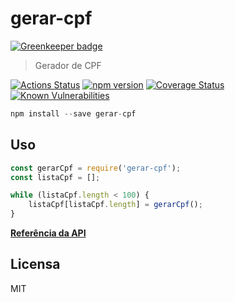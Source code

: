 # gerar-cpf

[![Greenkeeper badge](https://badges.greenkeeper.io/guilhermehn/gerar-cpf.svg)](https://greenkeeper.io/)

> Gerador de CPF

[![Actions Status](https://github.com/guilhermehn/gerar-cpf/workflows/Node%20CI/badge.svg)](https://github.com/guilhermehn/gerar-cpf/actions)
[![npm version](https://badge.fury.io/js/gerar-cpf.svg)](http://badge.fury.io/js/gerar-cpf)
[![Coverage Status](https://coveralls.io/repos/github/guilhermehn/gerar-cpf/badge.svg?branch=master)](https://coveralls.io/github/guilhermehn/gerar-cpf?branch=master)
[![Known Vulnerabilities](https://snyk.io/test/github/guilhermehn/gerar-cpf/badge.svg)](https://snyk.io/test/github/guilhermehn/gerar-cpf)

```js
npm install --save gerar-cpf
```

## Uso

```js
const gerarCpf = require('gerar-cpf');
const listaCpf = [];

while (listaCpf.length < 100) {
	listaCpf[listaCpf.length] = gerarCpf();
}
```

**[Referência da API](./API_REFERENCE.md)**

## Licensa

MIT
